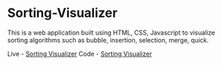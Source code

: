 # Sorting-Visualizer
This is a web application built using HTML, CSS, Javascript to visualize sorting algorithms such as bubble, insertion, selection, merge, quick.

Live - [Sorting Visualizer](https://vibhor376.github.io/Sorting-Visualizer/)
Code - [Sorting Visualizer](https://github.com/vibhor376/Sorting-Visualizer)
